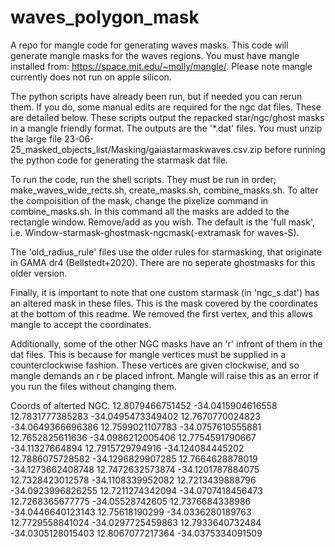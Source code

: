# waves_polygon_mask
A repo for mangle code for generating waves masks.
This code will generate mangle masks for the waves regions. You must have mangle installed from: https://space.mit.edu/~molly/mangle/. Please note mangle currently does not run on apple silicon.

The python scripts have already been run, but if needed you can rerun them. If you do, some manual edits are required for the ngc dat files. These are detailed below. These scripts output the repacked star/ngc/ghost masks in a mangle friendly format. The outputs are the '*.dat' files. You must unzip the large file 23-06-25_masked_objects_list/Masking/gaiastarmaskwaves.csv.zip before running the python code for generating the starmask dat file. 

To run the code, run the shell scripts. They must be run in order; make_waves_wide_rects.sh, create_masks.sh, combine_masks.sh. 
To alter the compoisition of the mask, change the pixelize command in combine_masks.sh. In this command all the masks are added to the rectangle window. Remove/add as you wish. The default is the 'full mask', i.e. Window-starmask-ghostmask-ngcmask(-extramask for waves-S).

The 'old_radius_rule' files use the older rules for starmasking, that originate in GAMA dr4 (Bellstedt+2020). There are no seperate ghostmasks for this older version. 

Finally, it is important to note that one custom starmask (in 'ngc_s.dat') has an altered mask in these files. This is the mask covered by the coordinates at the bottom of this readme. We removed the first vertex, and this allows mangle to accept the coordinates. 

Additionally, some of the other NGC masks have an 'r' infront of them in the dat files. This is because for mangle vertices must be supplied in a counterclockwise fashion. These vertices are given clockwise, and so mangle demands an r be placed infront. Mangle will raise this as an error if you run the files without changing them.

Coords of alterted NGC. 
12.8079466751452 -34.0415904616558 12.7831777385283 -34.0495473349402 12.7670770024823 -34.0649366696386 12.7599021107783 -34.0757610555881 12.7652825611636 -34.0986212005406 12.7754591790667 -34.11327664894 12.7915729794916 -34.124084445202 12.7886075728582 -34.1296829907285 12.7664628878019 -34.1273662408748 12.7472632573874 -34.1201787884075 12.7328423012578 -34.1108339952082 12.7213439888796 -34.0923996826255 12.7211274342094 -34.0707418456473 12.7268365677775 -34.05528742605 12.7376684338986 -34.0446640123143 12.75618190299 -34.0336280189763 12.7729558841024 -34.0297725459863 12.7933640732484 -34.0305128015403 12.8067077217364 -34.0375334091509


